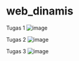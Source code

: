 # web_dinamis
Tugas 1
![image](https://user-images.githubusercontent.com/73810319/97835388-9dd92980-1d0c-11eb-9a3c-ee80832d3f8a.png)

Tugas 2
![image](https://user-images.githubusercontent.com/73810319/97835452-cb25d780-1d0c-11eb-9a5f-50c7e165723e.png)

Tugas 3
![image](https://user-images.githubusercontent.com/73810319/97835522-f3153b00-1d0c-11eb-9c50-6c0cffd990d2.png)

